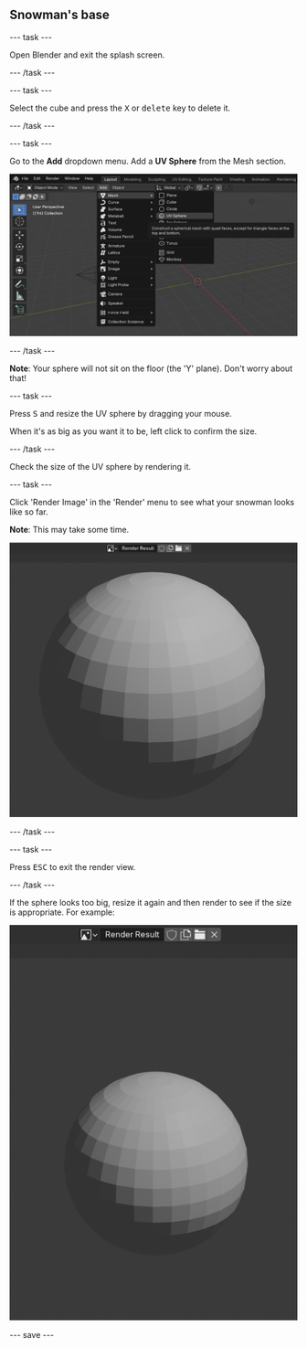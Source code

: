 ## Snowman's base

--- task ---

Open Blender and exit the splash screen.

--- /task ---

--- task ---

Select the cube and press the <kbd>X</kbd> or <kbd>delete</kbd> key to delete it.

--- /task ---

--- task ---

Go to the **Add** dropdown menu. Add a **UV Sphere** from the Mesh section.

![Add UV Sphere](images/uv-sphere.png)

--- /task ---

**Note**: Your sphere will not sit on the floor (the 'Y' plane). 
Don't worry about that!

--- task ---

Press <kbd>S</kbd> and resize the UV sphere by dragging your mouse.

When it's as big as you want it to be, left click to confirm the size.

--- /task ---

Check the size of the UV sphere by rendering it.

--- task ---

Click 'Render Image' in the 'Render' menu to see what your snowman looks like so far.

**Note**: This may take some time.

![Render base](images/blender-render-base-1.png)

--- /task ---

--- task ---

Press <kbd>ESC</kbd> to exit the render view.

--- /task ---

If the sphere looks too big, resize it again and then render to see if the size is appropriate. For example:

![Render base again](images/blender-render-base-2.png)

--- save ---